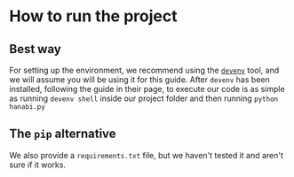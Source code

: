 # How to run the project

## Best way

For setting up the environment, we recommend using the [`devenv`](https://devenv.sh/) tool, and we will assume you will be using it for this guide. After `devenv` has been installed, following the guide in their page, to execute our code is as simple as running `devenv shell` inside our project folder and then running `python hanabi.py`

## The `pip` alternative

We also provide a `requirements.txt` file, but we haven't tested it and aren't sure if it works.